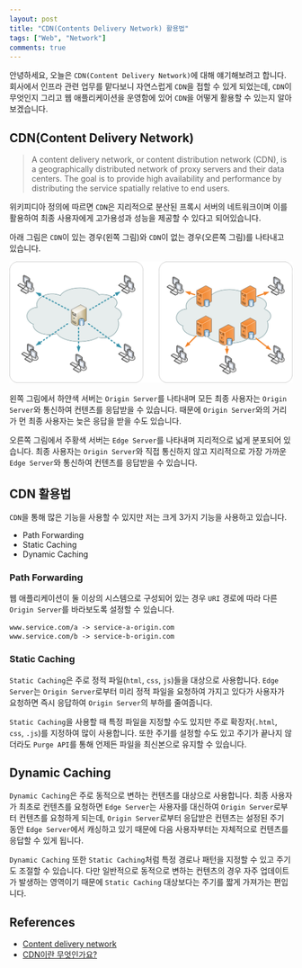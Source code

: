 ```yaml
---
layout: post
title: "CDN(Contents Delivery Network) 활용법"
tags: ["Web", "Network"]
comments: true
---
```


안녕하세요, 오늘은 `CDN(Content Delivery Network)`에 대해 얘기해보려고 합니다. 회사에서 인프라 관련 업무를 맡다보니 자연스럽게 `CDN`을 접할 수 있게 되었는데,
`CDN`이 무엇인지 그리고 웹 애플리케이션을 운영함에 있어 `CDN`을 어떻게 활용할 수 있는지 알아보겠습니다.

## CDN(Content Delivery Network)

> A content delivery network, or content distribution network (CDN), is a geographically distributed network of proxy servers and their data centers. The goal is to provide high availability and performance by distributing the service spatially relative to end users.

위키피디아 정의에 따르면 `CDN`은 지리적으로 분산된 프록시 서버의 네트워크이며 이를 활용하여 최종 사용자에게 고가용성과 성능을 제공할 수 있다고 되어있습니다.

아래 그림은 `CDN`이 있는 경우(왼쪽 그림)와 `CDN`이 없는 경우(오른쪽 그림)를 나타내고 있습니다.

![](\assets\images\20201110\NCDN_CDN.png)

왼쪽 그림에서 하얀색 서버는 `Origin Server`를 나타내며 모든 최종 사용자는 `Origin Server`와 통신하여 컨텐츠를 응답받을 수 있습니다. 때문에 `Origin Server`와의 거리가 먼 최종 사용자는 늦은 응답을 받을 수도 있습니다.

오른쪽 그림에서 주황색 서버는 `Edge Server`를 나타내며 지리적으로 넓게 분포되어 있습니다. 최종 사용자는 `Origin Server`와 직접 통신하지 않고 지리적으로 가장 가까운 `Edge Server`와  통신하여 컨텐츠를 응답받을 수 있습니다.

## CDN 활용법

`CDN`을 통해 많은 기능을 사용할 수 있지만 저는 크게 3가지 기능을 사용하고 있습니다.

- Path Forwarding
- Static Caching
- Dynamic Caching

### Path Forwarding

웹 애플리케이션이 둘 이상의 시스템으로 구성되어 있는 경우 `URI` 경로에 따라 다른 `Origin Server`를 바라보도록 설정할 수 있습니다.

```
www.service.com/a -> service-a-origin.com
www.service.com/b -> service-b-origin.com
```

### Static Caching

`Static Caching`은 주로 정적 파일(`html`, `css`, `js`)들을 대상으로 사용합니다. `Edge Server`는 `Origin Server`로부터 미리 정적 파일을 요청하여 가지고 있다가 사용자가 요청하면 즉시 응답하여 `Origin Server`의 부하를 줄여줍니다.

`Static Caching`을 사용할 때 특정 파일을 지정할 수도 있지만 주로 확장자(`.html`, `css`, `.js`)를 지정하여 많이 사용합니다. 또한 주기를 설정할 수도 있고 주기가 끝나지 않더라도 `Purge API`를 통해 언제든 파일을 최신본으로 유지할 수 있습니다.

## Dynamic Caching

`Dynamic Caching`은 주로 동적으로 변하는 컨텐츠를 대상으로 사용합니다. 최종 사용자가 최초로 컨텐츠를 요청하면 `Edge Server`는 사용자를 대신하여 `Origin Server`로부터 컨텐츠를 요청하게 되는데, `Origin Server`로부터 응답받은 컨텐츠는 설정된 주기 동안 `Edge Server`에서 캐싱하고 있기 때문에 다음 사용자부터는 자체적으로 컨텐츠를 응답할 수 있게 됩니다.

`Dynamic Caching` 또한 `Static Caching`처럼 특정 경로나 패턴을 지정할 수 있고 주기도 조절할 수 있습니다. 다만 일반적으로 동적으로 변하는 컨텐츠의 경우 자주 업데이트가 발생하는 영역이기 때문에 `Static Caching` 대상보다는 주기를 짧게 가져가는 편입니다.

## References

- [Content delivery network](https://en.wikipedia.org/wiki/Content_delivery_network)
- [CDN이란 무엇인가요?](https://cdn.hosting.kr/cdn%EC%9D%B4%EB%9E%80-%EB%AC%B4%EC%97%87%EC%9D%B8%EA%B0%80%EC%9A%94/)
